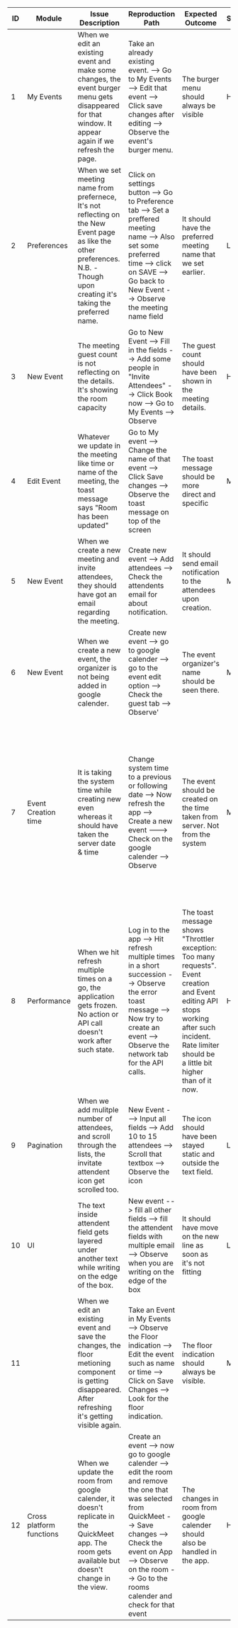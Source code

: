 |ID |Module                  |Issue Description                                                                                                                                                              |Reproduction Path                                                                                                                                                                                                                            |Expected Outcome                                                                                                                                                                                      |Severity|Evidence                                                                              |QA Comment                                                                                                                                                                                                                     |Status  |
|---|------------------------|-------------------------------------------------------------------------------------------------------------------------------------------------------------------------------|---------------------------------------------------------------------------------------------------------------------------------------------------------------------------------------------------------------------------------------------|------------------------------------------------------------------------------------------------------------------------------------------------------------------------------------------------------|--------|--------------------------------------------------------------------------------------|-------------------------------------------------------------------------------------------------------------------------------------------------------------------------------------------------------------------------------|--------|
|1  |My Events               |When we edit an existing event and make some changes, the event burger menu gets disappeared for that window. It appear again if we refresh the page.                          |Take an already existing event. --> Go to My Events --> Edit that event --> Click save changes after editing --> Observe the event's burger menu.                                                                                            |The burger menu should always be visible                                                                                                                                                              |High    |https://drive.google.com/file/d/1ATkeIBor74tafJAzPin1L61D7FT8Zj_N/view?usp=drive_link |Fixed!                                                                                                                                                                                                                         |Resolved|
|2  |Preferences             |When we set meeting name from prefernece, It's not reflecting on the New Event page as like the other preferences.  N.B. - Though upon creating it's taking the preferred name.|Click on settings button --> Go to Preference tab --> Set a preffered meeting name --> Also set some preferred time --> click on SAVE --> Go back to New Event --> Observe the meeting name field                                            |It should have the preferred meeting name that we set earlier.                                                                                                                                        |Low     |https://drive.google.com/file/d/1RMP2I3kERW9qJVE83h1HJ49hHx16mTaa/view?usp=drive_link |Fixed!                                                                                                                                                                                                                         |Resolved|
|3  |New Event               |The meeting guest count is not reflecting on the details. It's showing the room capacity                                                                                       |Go to New Event --> Fill in the fields --> Add some people in "Invite Attendees" --> Click Book now --> Go to My Events --> Observe                                                                                                          |The guest count should have been shown in the meeting details.                                                                                                                                        |High    |https://drive.google.com/file/d/1J1v839blrpG9fgduvfm6pPoxJ4E1P_11/view?usp=drive_link |Fixed!                                                                                                                                                                                                                         |Resolved|
|4  |Edit Event              |Whatever we update in the meeting like time or name of the meeting, the toast message says "Room has been updated"                                                             |Go to My event --> Change the name of that event --> Click Save changes --> Observe the toast message on top of the screen                                                                                                                   |The toast message should be more direct and specific                                                                                                                                                  |Medium  |https://drive.google.com/file/d/1BCs5kiLgPQEcD48DPgMdxZGyUXIsNM3x/view?usp=drive_link |According to shaon bhai, showing "The event has been updated" is more generic and clear.                                                                                                                                       |Resolved|
|5  |New Event               |When we create a new meeting and invite attendees, they should have got an email regarding the meeting.                                                                        |Create new event --> Add attendees --> Check the attendents email for about notification.                                                                                                                                                    |It should send email notification to the attendees upon creation.                                                                                                                                     |Medium  |                                                                                      |Sending email upon event creation to the invited guest should become default.                                                                                                                                                  |Resolved|
|6  |New Event               |When we create a new event, the organizer is not being added in google calender.                                                                                               |Create new event --> go to google calender --> go to the event edit option --> Check the guest tab --> Observe'                                                                                                                              |The event organizer's name should be seen there.                                                                                                                                                      |Medium  |https://drive.google.com/file/d/1Ldwc1kvurfIoZ_fVVg3JeHUaCBj8fNok/view?usp=drive_link |Fixed!                                                                                                                                                                                                                         |Resolved|
|7  |Event Creation time     |It is taking the system time while creating new even whereas it should have taken the server date & time                                                                       |Change system time to a previous or following date --> Now refresh the app --> Create a new event ---> Check on the google calender --> Observe                                                                                              |The event should be created on the time taken from server. Not from the system                                                                                                                        |Medium  |                                                                                      |As we do not have the option to select date for now, we should take the server time as it is safe than taking system date as that might be changed for some reason.   13/1/25: Marking as improvement work to handle later on. |Closed  |
|8  |Performance             |When we hit refresh multiple times on a go, the application gets frozen. No action or API call doesn't work after such state.                                                  |Log in to the app --> Hit refresh multiple times in a short succession --> Observe the error toast message --> Now try to create an event --> Observe the network tab for the API calls.                                                     |The toast message shows "Throttler exception: Too many requests". Event creation and Event editing API  stops working after such incident. Rate limiter should be a little bit higher than of it now. |High    |https://drive.google.com/file/d/11g-EXIk7UK2jKU04TdO6_CcyqhUn-lhR/view?usp=sharing    |This is a load performance related issue which will occure sooner or later.                                                                                                                                                    |Resolved|
|9  |Pagination              |When we add mulitple number of attendees, and scroll through the lists, the invitate attendent icon get scrolled too.                                                          |New Event ---> Input all fields --> Add 10 to 15 attendees --> Scroll that textbox --> Observe the icon                                                                                                                                      |The icon should have been stayed static and outside the text field.                                                                                                                                   |Low     |https://drive.google.com/file/d/1dyTLDOmpRFz54bRlz6ePjT0iLWKGyefi/view?usp=sharing    |Fixed!                                                                                                                                                                                                                         |Resolved|
|10 |UI                      |The text inside attendent field gets layered under another text while writing on the edge of the box.                                                                          |New event --> fill all other fields --> fill the attendent fields with multiple email --> Observe when you are writing on the edge of the box                                                                                                |It should have move on the new line as soon as it's not fitting                                                                                                                                       |Low     |https://drive.google.com/file/d/10kuLlidpH2i_lfDoh7VrMYclhcdufZE3/view?usp=sharing    |Fixed!                                                                                                                                                                                                                         |Resolved|
|11 |                        |When we edit an existing event and save the changes, the floor metioning component is getting disappeared. After refreshing it's getting visible again.                        |Take an Event in My Events --> Observe the Floor indication --> Edit the event such as name or time --> Click on Save Changes --> Look for the floor indication.                                                                             |The floor indication should always be visible.                                                                                                                                                        |Medium  |https://drive.google.com/file/d/1uVd07gMHsrRrrnGxCb5hLaIw06rdtjpA/view?usp=sharing    |Fixed!                                                                                                                                                                                                                         |Resolved|
|12 |Cross platform functions|When we update the room from google calender, it doesn't replicate in the QuickMeet app. The room gets available but doesn't change in the view.                               |Create an event --> now go to google calender --> edit the room and remove the one that was selected from QuickMeet --> Save changes --> Check the event on App --> Observe on the room --> Go to the rooms calender and check for that event|The changes in room from google calender should also be handled in the app.                                                                                                                           |High    |https://drive.google.com/file/d/1RpoeTSMEqa-91aKmiklsE7sUsFVlg7kb/view?usp=sharing    |Fixed!                                                                                                                                                                                                                         |Resolved|
